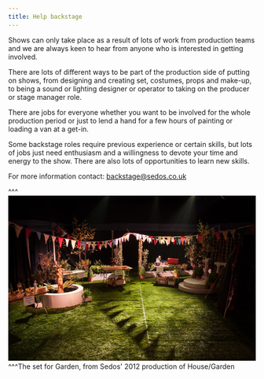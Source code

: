 ```yaml
---
title: Help backstage
---
```

Shows can only take place as a result of lots of work from production teams and we are always keen to hear from anyone who is interested in getting involved.

There are lots of different ways to be part of the production side of putting on shows, from designing and creating set, costumes, props and make-up, to being a sound or lighting designer or operator to taking on the producer or stage manager role.

There are jobs for everyone whether you want to be involved for the whole production period or just to lend a hand for a few hours of painting or loading a van at a get-in.

Some backstage roles require previous experience or certain skills, but lots of jobs just need enthusiasm and a willingness to devote your time and energy to the show. There are also lots of opportunities to learn new skills.

For more information contact: backstage@sedos.co.uk

^^^![](/assets/8119013834_92dfdaa97c_c.jpg)
^^^The set for Garden, from Sedos' 2012 production of House/Garden
